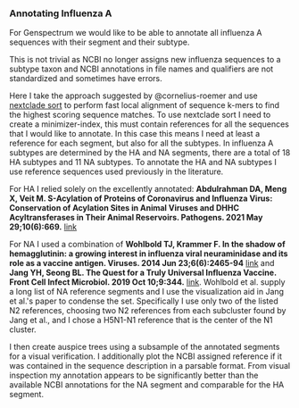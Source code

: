 ### Annotating Influenza A

For Genspectrum we would like to be able to annotate all influenza A sequences with their segment and their subtype.

This is not trivial as NCBI no longer assigns new influenza sequences to a subtype taxon and NCBI annotations in file names and qualifiers are not standardized and sometimes have errors. 

Here I take the approach suggested by @cornelius-roemer and use [nextclade sort](https://docs.nextstrain.org/projects/nextclade/en/stable/user/nextclade-cli/reference.html#nextclade-sort) to perform fast local alignment of sequence k-mers to find the highest scoring sequence matches. To use nextclade sort I need to create a minimizer-index, this must contain references for all the sequences that I would like to annotate. In this case this means I need at least a reference for each segment, but also for all the subtypes. In influenza A subtypes are determined by the HA and NA segments, there are a total of 18 HA subtypes and 11 NA subtypes. To annotate the HA and NA subtypes I use reference sequences used previously in the literature. 

For HA I relied solely on the excellently annotated:
__Abdulrahman DA, Meng X, Veit M. S-Acylation of Proteins of Coronavirus and Influenza Virus: Conservation of Acylation Sites in Animal Viruses and DHHC Acyltransferases in Their Animal Reservoirs. Pathogens. 2021 May 29;10(6):669.__ [link](https://pmc.ncbi.nlm.nih.gov/articles/PMC8227752/#app1-pathogens-10-00669)

For NA I used a combination of
__Wohlbold TJ, Krammer F. In the shadow of hemagglutinin: a growing interest in influenza viral neuraminidase and its role as a vaccine antigen. Viruses. 2014 Jun 23;6(6):2465-94__ [link](https://pubmed.ncbi.nlm.nih.gov/24960271/) and __Jang YH, Seong BL. The Quest for a Truly Universal Influenza Vaccine. Front Cell Infect Microbiol. 2019 Oct 10;9:344.__ [link](https://pubmed.ncbi.nlm.nih.gov/31649895/). Wohlbold et al. supply a long list of NA reference segments and I use the visualization aid in Jang et al.'s paper to condense the set. Specifically 
I use only two of the listed N2 references, choosing two N2 references from each subcluster found by Jang et al., and I chose a H5N1-N1 reference that is the center of the N1 cluster. 

I then create auspice trees using a subsample of the annotated segments for a visual verification. I additionally plot the NCBI assigned reference if it was contained in the sequence description in a parsable format. From visual inspection my annotation appears to be significantly better than the available NCBI annotations for the NA segment and comparable for the HA segment.
